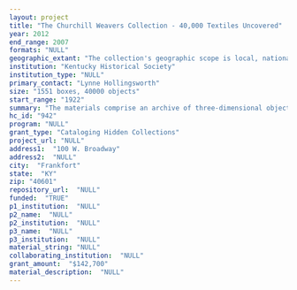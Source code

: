 ```yaml
--- 
layout: project 
title: "The Churchill Weavers Collection - 40,000 Textiles Uncovered"
year: 2012
end_range: 2007
formats: "NULL"
geographic_extant: "The collection's geographic scope is local, national and international."
institution: "Kentucky Historical Society"
institution_type: "NULL"
primary_contact: "Lynne Hollingsworth"
size: "1551 boxes, 40000 objects"
start_range: "1922"
summary: "The materials comprise an archive of three-dimensional objects representing all hand-woven products made by Churchill Weavers from 1922 to 2007. Once considered America’s largest and finest hand-weaving studio, Churchill Weavers was founded in the rural Appalachian town of Berea, KY. As a record of production, Churchill Weavers kept a sample of almost every hand-woven creation they made in their 85 year history. The fabric archive is made-up of an estimated 40,000 fabric pieces in the form of swatches, yardage, finished and unfinished products, salesmen samples, and color blankets. These samples represent all Churchill Weavers production lines: scarves, baby blankets, couch throws, coverlets, household fabrics, ready-to-wear clothing, handbags, and men’s neckties. Specific weaving information, color ways, and design records accompany samples on attached product labels, paper notes, and tags. The collection includes unusual experimental fabrics that were not sold to the public, such as 1960s “space cloth” from a Churchill Weavers and NASA partnership to produce space suit lining material for Mercury mission astronauts; and samples of 1970s and 80s fiber art from the company’s work with American textile artist Gerhardt Knodel. Topics include: Appalachian weaving styles incorporated with modern tastes, fashion and artistry in hand-woven textile design and creation, economic impact on Appalachian region, and fiber science and experimentation."
hc_id: "942"
program: "NULL"
grant_type: "Cataloging Hidden Collections"
project_url: "NULL"
address1:  "100 W. Broadway"
address2:  "NULL"
city:  "Frankfort"
state:  "KY"
zip: "40601"
repository_url:  "NULL"
funded:  "TRUE"
p1_institution:  "NULL"
p2_name:  "NULL"
p2_institution:  "NULL"
p3_name:  "NULL"
p3_institution:  "NULL"
material_string: "NULL"
collaborating_institution:  "NULL"
grant_amount:  "$142,700"
material_description:  "NULL"
---
```

